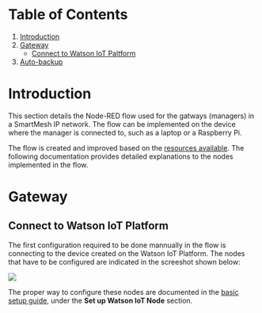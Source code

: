 Table of Contents
=================
1. [Introduction](#introduction)
1. [Gateway](#gateway)
    * [Connect to Watson IoT Paltform](#connect-to-watson-iot-platform)
1. [Auto-backup](#auto-backup)

# Introduction #

This section details the Node-RED flow used for the gatways (managers) in a SmartMesh IP network. The flow can be implemented on the device where the manager is connected to, such as a laptop or a Raspberry Pi.

The flow is created and improved based on the [resources available](https://github.com/twatteyne/smartmesh-bluemix/tree/master/01-gateway). The following documentation provides detailed explanations to the nodes implemented in the flow.

# Gateway #

## Connect to Watson IoT Platform ##

The first configuration required to be done mannually in the flow is connecting to the device created on the Watson IoT Platform. The nodes that have to be configured are indicated in the screeshot shown below:

![](images/gatewat-connect.png)

The proper way to configure these nodes are documented in the [basic setup guide](../Basic-Setup-Guide/README.md), under the __Set up Watson IoT Node__ section.
